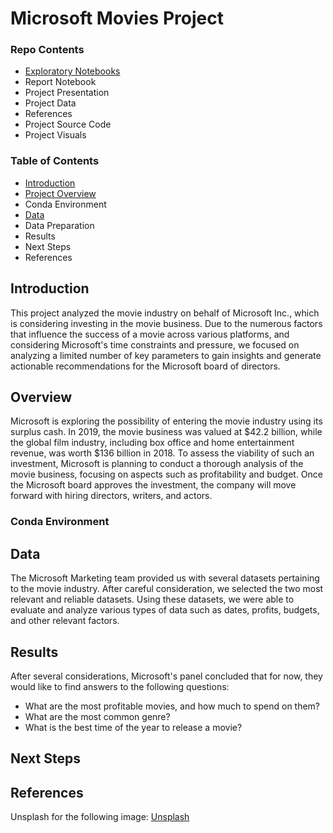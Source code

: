 # Microsoft Movies Project

### Repo Contents
- [Exploratory Notebooks]()
- Report Notebook
- Project Presentation
- Project Data
- References
- Project Source Code
- Project Visuals


### Table of Contents
- [Introduction](#introduction)
- [Project Overview](#overview)
- Conda Environment
- [Data](#data)
- Data Preparation
- Results
- Next Steps
- References

## Introduction
This project analyzed the movie industry on behalf of Microsoft Inc., which is considering investing in the movie business. Due to the numerous factors that influence the success of a movie across various platforms, and considering Microsoft's time constraints and pressure, we focused on analyzing a limited number of key parameters to gain insights and generate actionable recommendations for the Microsoft board of directors.

## Overview
Microsoft is exploring the possibility of entering the movie industry using its surplus cash. In 2019, the movie business was valued at $42.2 billion, while the global film industry, including box office and home entertainment revenue, was worth $136 billion in 2018. To assess the viability of such an investment, Microsoft is planning to conduct a thorough analysis of the movie business, focusing on aspects such as profitability and budget. Once the Microsoft board approves the investment, the company will move forward with hiring directors, writers, and actors.

### Conda Environment

## Data
The Microsoft Marketing team provided us with several datasets pertaining to the movie industry. After careful consideration, we selected the two most relevant and reliable datasets. Using these datasets, we were able to evaluate and analyze various types of data such as dates, profits, budgets, and other relevant factors.

## Results
After several considerations, Microsoft's panel concluded that for now, they would like to find answers to the following questions:
- What are the most profitable movies, and how much to spend on them?
- What are the most common genre?
- What is the best time of the year to release a movie?

## Next Steps

## References
Unsplash for the following image: [Unsplash](https://unsplash.com/photos/TFRezw7pQwI)
